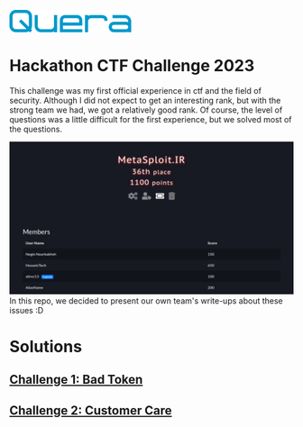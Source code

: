 ![quera](quera-logo.svg)
# Hackathon CTF Challenge 2023
This challenge was my first official experience in ctf and the field of security. Although I did not expect to get an interesting rank, but with the strong team we had, we got a relatively good rank.
Of course, the level of questions was a little difficult for the first experience, but we solved most of the questions.

![team-score](team-score.png)
In this repo, we decided to present our own team's write-ups about these issues :D

# Solutions
## [Challenge 1: Bad Token](https://github.com/HoseiinTech/queractf-2023/tree/main/BadToken)

## [Challenge 2: Customer Care](https://github.com/HoseiinTech/queractf-2023/tree/main/CustomerCare)
